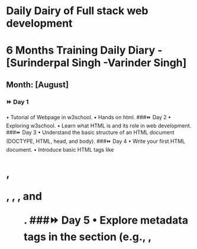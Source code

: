 # Daily Dairy of Full stack web development
# 6 Months Training Daily Diary - [Surinderpal Singh -Varinder Singh]
## Month: [August]
### ⏩ Day 1
•	Tutorial of Webpage in w3school.
•	Hands on html.
###⏩ Day 2
•	Exploring w3school.
•	Learn what HTML is and its role in web development.
###⏩ Day 3
•	Understand the basic structure of an HTML document (DOCTYPE, HTML, head, and body).
###⏩ Day 4
•	Write your first HTML document.
•	Introduce basic HTML tags like <h1>, <p>, <a>, <img>, and <ul>.
###⏩ Day 5
•	Explore metadata tags in the <head> section (e.g., <meta>, <title>).
###⏩ Day 6
•	Embed multimedia elements such as audio and video using <audio> and <video> tags.
###⏩ Day 7
•	Practice using entities in your HTML documents.
###⏩ Day 8
•	Work on a small HTML project to solidify your understanding.
•	Implement a webpage with various elements learned in the past days.
###⏩ Day 9
Understand what CSS is and its role in web development.
###⏩ Day 10
•	Learn about the different ways to apply CSS: inline, internal, and external.
###⏩ Day 11
•	Experiment with inline styles.
•	Create a simple internal stylesheet for a webpage.
###⏩ Day 12
•	Updating frappe and Rectifying errors.
•	Exploring frappe projects.
###⏩ Day 13
•	Practice applying styles using different selectors.
•	Explore common properties like color, font-size, and margin.
###⏩ Day 14
•	Dive into CSS selectors (element, class, ID, attribute).
•	Understand CSS properties and values.
###⏩ Day 15
•	Explore the position property (relative, absolute, fixed).
•	Understand the display property and its values.
###⏩ Day 16
•	Practice positioning elements on a webpage.
•	Create layouts using different display values.
###⏩ Day 17
•	Learn the basics of Flexbox layout.
•	Understand properties like flex-direction and justify-content.
###⏩ Day 18
•	Practice creating flexible layouts with Flexbox.
•	Explore additional Flexbox properties.
###⏩ Day 19
•	Introduction to CSS Grid layout.
•	Understand properties like grid-template-columns and grid-template-rows.
###⏩ Day 20
•	Sunday Funday :)
###⏩ Day 21
•	Learn about media queries for responsive design.
•	Understand the concept of mobile-first design.
##Month: [September]
###⏩ Day 1
•	Set up a project using a CSS preprocessor.
•	Practice using variables and mixins in your styles.
###⏩ Day 2
•	Review key CSS concepts and properties.
###⏩ Day 3
•	Create a webpage with a responsive layout, transitions, and animations.
###⏩ Day 4
•	Explore Bootstrap documentation.
•	Create a basic webpage using Bootstrap's grid system.
###⏩ Day 5
•	Practice incorporating Bootstrap components into your webpage.
•	Experiment with styling and customization options.
###⏩ Day 6
•	Explore Bootstrap form components (input, select, text area).
###⏩ Day 7
•	Solving Frappe bench issue.
###⏩ Day 8
•	Implement forms using Bootstrap classes.
•	Explore input groups and their functionalities.
###⏩ Day 9
•	Work on a small project using Bootstrap.
•	Create a webpage with a navigation bar, form, and various components.
###⏩ Day 10
•	Working on a immigration agent web site
###⏩ Day 11
•	Define the purpose and goals of the website.
•	Research competitor websites for inspiration.
###⏩ Day 12
•	Identify key information to include (visa types, eligibility criteria, contact details).
•	Sketch a rough layout of the website.
###⏩ Day 13
•	Create a Bootstrap navbar for easy navigation.
•	Design a visually appealing header section.
###⏩ Day 14
•	Add Drop down navbar button in the header.
•	Integrate images or icons related to immigration.
###⏩ Day 15
•	Plan and structure different sections for visa services.
•	Use Bootstrap cards or panels to present service details.
###⏩ Day 16
•	Create a contact section with a form or contact information.
•	Ensure the form has proper validation.
###⏩ Day 17
•	Design and implement a footer with relevant links.
•	Test the website for responsiveness and functionality.
##Month: [October]
###⏩ Day 1
•	Review the entire website for any inconsistencies.
•	Test across different browsers and devices.
###⏩ Day 2
•	Understand what JavaScript is and its role in web development.
•	Set up your development environment (text editor, browser).
###⏩ Day 3
•	Explore the basic syntax of JavaScript.
•	Write your first "Hello, World!" script.
###⏩ Day 4
•	Learn about variables and how to declare them.
•	Understand different data types (string, number, boolean).
###⏩ Day 5
•	Dive into numerical operations and mathematical functions.
•	Explore boolean logic and comparisons.
###⏩ Day 6
•	Learn about conditional statements (if, else if, else).
•	Practice writing simple conditional scripts.
###⏩ Day 7
•	Understand the concept of functions in JavaScript.
•	Learn how to declare and call functions.
###⏩ Day 8
•	Explore function parameters and return values.
•	Understand the scope of variables.
###⏩ Day 9
•	Practice writing functions for different purposes.
•	Learn about function expressions and arrow functions.
###⏩ Day 10
•	Understand the Document Object Model (DOM).
•	Learn how to select and manipulate HTML elements.
###⏩ Day 11
•	Practice modifying element content and attributes.
•	Understand event handling and listeners.
###⏩ Day 12
•	Understand the concept of asynchronous programming.
•	Learn about callbacks and the event loop.
###⏩ Day 13
•	Explore promises and how they simplify async code.
•	Understand error handling in asynchronous JavaScript.
###⏩ Day 14
•	Practice working with asynchronous APIs.
•	Understand async/await syntax.
###⏩ Day 15
Explore ES6+ features like let/const, template literals.
##Month: [November]
###⏩ Day 1
•	Understand what PHP is and its role in web development.
•	Set up a local PHP development environment (XAMPP, WampServer, or MAMP).
###⏩ Day 2
•	Write your first PHP script to display "Hello, World!" in a web browser.
•	Learn about PHP tags (<?php ?>) and basic syntax.
###⏩ Day 3
•	Learn about variables and how to declare them in PHP.
•	Understand different data types (integers, strings, booleans).
###⏩ Day 4
•	Learn about functions in PHP and how to declare them.
•	Understand function parameters and return values.
###⏩ Day 5
•	Practice creating your own functions for common tasks.
•	Explore built-in PHP functions.
•	Practice creating a simple application that interacts with data.
###⏩ Day 6
•	Added all the required Field and Made the Print Format for the app.
###⏩ Day 7
•	Practice creating a simple form that interacts with PHP.
•	Explore form validation and error handling.
###⏩ Day 8
•	Set up a new PHP project folder.
•	Initialize a MySQL database for the Alumni Management System.
•	Create the necessary tables for users, events, news, announcements, documents, albums, and donations.
###⏩ Day 9
•	Establish the relationships between tables.
•	Set up a basic database connection in PHP.
###⏩ Day 10
•	Create a simple registration form with fields like name, email, and password.
•	Implement PHP validation for user registration.
##⏩ Day 11
•	Design a form for creating new events.
•	Implement PHP validation for event creation
###⏩ Day 12
•	Create a page to display upcoming events.
•	Implement the ability to view event details
###⏩ Day 13
•	Develop a page to display recent news and announcements.
•	Allow users to view full details of news items
###⏩ Day 14
•	Develop a page to display and organize uploaded documents.
•	Implement the ability to download documents
###⏩ Day 15
•	Design a form for creating photo albums.
•	Implement PHP validation for album creation.
###⏩ Day 16
•	Design a donation form with fields like amount and purpose.
•	Implement PHP validation for donation submissions.
###⏩ Day 17
•	Conduct thorough testing of each module.
•	Identify and fix any bugs or issues.
###⏩ Day 18
•	Implement error handling and logging.
•	Optimize the code for performance.
###⏩ Day 19
•	Prepare the application for deployment.
###⏩ Day 20
•	Perform final testing on the live server.
•	Make any necessary adjustments based on user feedback
##Month: [December]
###⏩ Day 1
•	Create a new project folder and set up your HTML file.
•	Design a simple navigation bar using HTML <nav> and <ul>.
###⏩ Day 2
•	Design the header section of the home page.
•	Include a prominent heading, a subheading, and a call-to-action button.
•	Apply CSS styles to the header for an attractive layout.
•	Use background images or colors to enhance the visual appeal
###⏩ Day 3
•	Plan the main content area, considering sections like features, services, or products.
•	Structure the HTML for these sections
###⏩ Day 4
•	Apply CSS styles to create a clean and organized layout for the main content.
•	Use flexbox or grid for responsive and flexible design.
###⏩ Day 5
•	Design the footer section, including links to important pages, contact information, and social media icons.
•	Structure the HTML for the footer.
###⏩ Day 6
•	Apply CSS styles to the footer, ensuring a consistent design with the rest of the page.
•	Include hover effects for links and icons.
###⏩ Day 7
•	Implement responsive design using media queries to ensure your page looks good on various devices.
•	Test your page on different screen sizes.
###⏩ Day 8
•	Perform final testing for cross-browser compatibility.
•	Fine-tune any remaining styles and layouts.
•	Validate your HTML and CSS for correctness.
###⏩ Day 9
•	Understand what MySQL is and its role in databases.
•	Install MySQL on your local machine
###⏩ Day 10
•	Learn how to start and stop the MySQL server.
•	Connect to the MySQL server using the command line or a GUI tool.
###⏩ Day 11
•	Learn the basic structure of SQL queries.
•	Understand how to use SELECT to retrieve data from a table.
###⏩ Day 12
•	Practice filtering data using WHERE clause.
•	Explore sorting results with ORDER BY.
###⏩ Day 13
•	Learn about relationships (primary key, foreign key) between tables.
•	Practice creating relationships in your database.
###⏩ Day 14
•	Explore more advanced SQL queries, such as JOIN operations.
•	Understand GROUP BY and aggregate functions like COUNT, SUM.
###⏩ Day 15
•	Understand what React is and its role in front-end development.
•	Learn about the concept of components in React.
###⏩ Day 16
•	Set up a React development environment using Create React App.
•	Create a simple React component and render it to the DOM.
###⏩ Day 17
•	Learn the concept of state in React components.
•	Understand how to manage state changes.
###⏩ Day 18
•	Understand what Vue.js is and its key features.
•	Set up a Vue.js development environment.
###⏩ Day 19
•	Create a new branch using git branch branch-name.
•	Switch to the new branch with git checkout branch-name or git switch branch-name.
•	Make changes, commit, and switch back to the main branch.
###⏩ Day 20
•	Fork a repository from another user on GitHub.
•	Clone the forked repository to your local machine.
•	Make changes, commit, and push to your forked repository.
•	Create a pull request to contribute changes back to the original repository.
###⏩ Final Day
•	Marked the successful completion of training!
•	Excited about applying newfound skills and knowledge.
